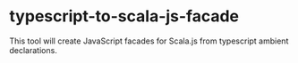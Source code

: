 # typescript-to-scala-js-facade
This tool will create JavaScript facades for Scala.js from typescript ambient declarations. 
